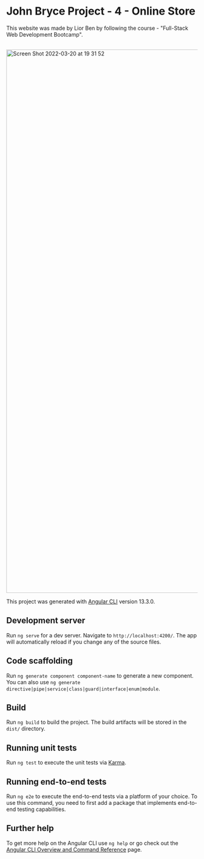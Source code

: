 # John Bryce Project - 4 - Online Store

This website was made by Lior Ben by following the course - "Full-Stack Web Development Bootcamp".

<br>

<img width="1428" alt="Screen Shot 2022-03-20 at 19 31 52" src="https://user-images.githubusercontent.com/81048007/159175080-52fb103e-09b0-4497-a9d9-904f5e41b7e4.png">



<br>

This project was generated with [Angular CLI](https://github.com/angular/angular-cli) version 13.3.0.

## Development server

Run `ng serve` for a dev server. Navigate to `http://localhost:4200/`. The app will automatically reload if you change any of the source files.

## Code scaffolding

Run `ng generate component component-name` to generate a new component. You can also use `ng generate directive|pipe|service|class|guard|interface|enum|module`.

## Build

Run `ng build` to build the project. The build artifacts will be stored in the `dist/` directory.

## Running unit tests

Run `ng test` to execute the unit tests via [Karma](https://karma-runner.github.io).

## Running end-to-end tests

Run `ng e2e` to execute the end-to-end tests via a platform of your choice. To use this command, you need to first add a package that implements end-to-end testing capabilities.

## Further help

To get more help on the Angular CLI use `ng help` or go check out the [Angular CLI Overview and Command Reference](https://angular.io/cli) page.
